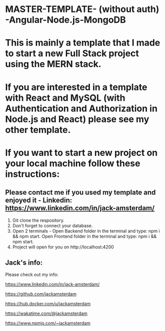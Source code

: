 # MASTER-TEMPLATE- (without auth) -Angular-Node.js-MongoDB
# This is mainly a template that I made to start a new Full Stack project using the MERN stack.
# If you are interested in a template with React and MySQL (with Authentication and Authorization in Node.js and React) please see my other template.
# If you want to start a new project on your local machine follow these instructions:
## Please contact me if you used my template and enjoyed it - Linkedin: **https://www.linkedin.com/in/jack-amsterdam/**

1. Git clone the respository.
2. Don't forget to connect your database.
2. Open 2 terminals - Open Backend folder in the terminal and type: npm i && npm start. Open Frontend folder in the terminal and type: npm i && npm start.
3. Project will open for you on http://localhost:4200


## Jack's info: 

Please check out my info:

https://www.linkedin.com/in/jack-amsterdam/

https://github.com/jackamsterdam

https://hub.docker.com/u/jackamsterdam

https://wakatime.com/@jackamsterdam

https://www.npmjs.com/~jackamsterdam


